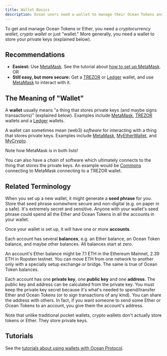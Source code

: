 ```yaml
---
title: Wallet Basics
description: Ocean users need a wallet to manage their Ocean Tokens and Ether. This page explains the basics of wallets.
---
```


To get and manage Ocean Tokens or Ether, you need a _cryptocurrency wallet_, _crypto wallet_ or just "wallet." More generally, you need a wallet to store your private keys (explained below).

## Recommendations

- **Easiest:** Use [MetaMask][1]. See the tutorial about [how to set up MetaMask](/tutorials/metamask-setup/). OR
- **Still easy, but more secure:** Get a [TREZOR][2] or [Ledger][3] wallet, and use [MetaMask][1] to interact with it.

## The Meaning of "Wallet"

A **wallet** usually means "a thing that stores private keys (and maybe signs transactions)" (explained below). Examples include [MetaMask][1], [TREZOR][2] wallets and a [Ledger][3] wallets.

A wallet can sometimes mean (web3) _software_ for interacting with a thing that stores private keys. Examples include [MetaMask][1], [MyEtherWallet][4], and [MyCrypto][5].

Note how MetaMask is in both lists!

You can also have a _chain_ of software which ultimately connects to the thing that stores the private keys. An example would be [Commons](/concepts/components/#commons) connecting to MetaMask connecting to a TREZOR wallet.

## Related Terminology

When you set up a new wallet, it might generate a **seed phrase** for you. Store that seed phrase somewhere secure and non-digital (e.g. on paper in a safe). It's extremely secret and sensitive. Anyone with your wallet's seed phrase could spend all the Ether and Ocean Tokens in all the accounts in your wallet.

Once your wallet is set up, it will have one or more **accounts**.

Each account has several **balances**, e.g. an Ether balance, an Ocean Token balance, and maybe other balances. All balances start at zero.

An account's Ether balance might be 7.1 ETH in the Ethereum Mainnet, 2.39 ETH in Ropsten testnet. You can move ETH from one network to another only with a specially setup exchange or bridge. The same is true of Ocean Token balances.

Each account has one **private key**, one **public key** and one **address**. The public key and address can be calculated from the private key. You must keep the private key secret because it's what's needed to spend/transfer Ether and Ocean Tokens (or to sign transactions of any kind). You can share the address with others. In fact, if you want someone to send some Ether or Ocean Tokens to an account, you give them the account's address.

Note that unlike traditional pocket wallets, crypto wallets don't actually store tokens or Ether. They store private keys.

## Tutorials

See the [tutorials about using wallets with Ocean Protocol](/tutorials/introduction/).

[1]: https://metamask.io/
[2]: https://trezor.io/
[3]: https://www.ledger.com/
[4]: https://www.myetherwallet.com/
[5]: https://www.mycrypto.com/
